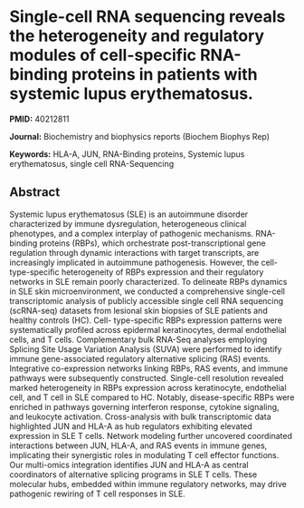 # Single-cell RNA sequencing reveals the heterogeneity and regulatory modules of cell-specific RNA-binding proteins in patients with systemic lupus erythematosus.

**PMID:** 40212811

**Journal:** Biochemistry and biophysics reports (Biochem Biophys Rep)

**Keywords:** HLA-A, JUN, RNA-Binding proteins, Systemic lupus erythematosus, single cell RNA-Sequencing

## Abstract

Systemic lupus erythematosus (SLE) is an autoimmune disorder characterized by immune dysregulation,
heterogeneous clinical phenotypes, and a complex interplay of pathogenic mechanisms. RNA-binding
proteins (RBPs), which orchestrate post-transcriptional gene regulation through dynamic interactions
with target transcripts, are increasingly implicated in autoimmune pathogenesis. However, the cell-
type-specific heterogeneity of RBPs expression and their regulatory networks in SLE remain poorly
characterized.  To delineate RBPs dynamics in SLE skin microenvironment, we conducted a
comprehensive single-cell transcriptomic analysis of publicly accessible single cell RNA sequencing
(scRNA-seq) datasets from lesional skin biopsies of SLE patients and healthy controls (HC). Cell-
type-specific RBPs expression patterns were systematically profiled across epidermal keratinocytes,
dermal endothelial cells, and T cells. Complementary bulk RNA-Seq analyses employing Splicing Site
Usage Variation Analysis (SUVA) were performed to identify immune gene-associated regulatory
alternative splicing (RAS) events. Integrative co-expression networks linking RBPs, RAS events, and
immune pathways were subsequently constructed.  Single-cell resolution revealed marked heterogeneity
in RBPs expression across keratinocyte, endothelial cell, and T cell in SLE compared to HC. Notably,
disease-specific RBPs were enriched in pathways governing interferon response, cytokine signaling,
and leukocyte activation. Cross-analysis with bulk transcriptomic data highlighted JUN and HLA-A as
hub regulators exhibiting elevated expression in SLE T cells. Network modeling further uncovered
coordinated interactions between JUN, HLA-A, and RAS events in immune genes, implicating their
synergistic roles in modulating T cell effector functions.  Our multi-omics integration identifies
JUN and HLA-A as central coordinators of alternative splicing programs in SLE T cells. These
molecular hubs, embedded within immune regulatory networks, may drive pathogenic rewiring of T cell
responses in SLE.
